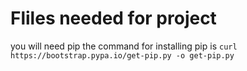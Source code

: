  # Fliles needed for project
  you will need pip the command for installing pip is `curl https://bootstrap.pypa.io/get-pip.py -o get-pip.py
`
